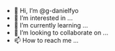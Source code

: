 - 👋 Hi, I’m @g-danielfyo
- 👀 I’m interested in ...
- 🌱 I’m currently learning ...
- 💞️ I’m looking to collaborate on ...
- 📫 How to reach me ...

<!---
g-danielfyo/g-danielfyo is a ✨ special ✨ repository because its `README.md` (this file) appears on your GitHub profile.
You can click the Preview link to take a look at your changes.
--->
